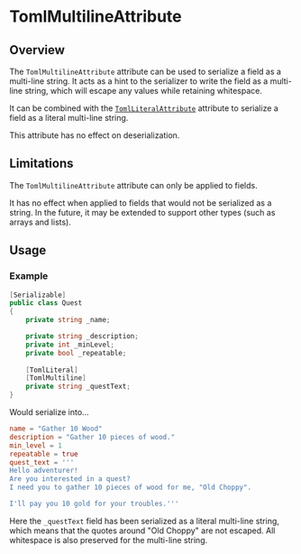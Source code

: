 # TomlMultilineAttribute

## Overview

The `TomlMultilineAttribute` attribute can be used to serialize a field as a multi-line string.
It acts as a hint to the serializer to write the field as a multi-line string, which will escape any values while retaining whitespace.

It can be combined with the [`TomlLiteralAttribute`](toml-literal-attribute.md) attribute to serialize a field as a literal multi-line string.

This attribute has no effect on deserialization.

## Limitations

The `TomlMultilineAttribute` attribute can only be applied to fields.

It has no effect when applied to fields that would not be serialized as a string.
In the future, it may be extended to support other types (such as arrays and lists).

## Usage

### Example

```csharp
[Serializable]
public class Quest
{
    private string _name;

    private string _description;
    private int _minLevel;
    private bool _repeatable;
    
    [TomlLiteral]
    [TomlMultiline]
    private string _questText;
}
```

Would serialize into...

```toml
name = "Gather 10 Wood"
description = "Gather 10 pieces of wood."
min_level = 1
repeatable = true
quest_text = '''
Hello adventurer!
Are you interested in a quest?
I need you to gather 10 pieces of wood for me, "Old Choppy".

I'll pay you 10 gold for your troubles.'''
```

Here the `_questText` field has been serialized as a literal multi-line string, which means that the quotes around "Old Choppy" are not escaped.
All whitespace is also preserved for the multi-line string.
